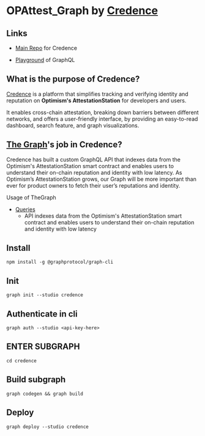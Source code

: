 # OPAttest_Graph by [Credence](https://credence.0xprofile.space/)

## Links
- [Main Repo](https://github.com/0xProfile/Credence_op) for Credence

- [Playground](https://api.studio.thegraph.com/query/43982/credence_test_env/0.0.1) of GraphQL

## What is the purpose of Credence?
[Credence](https://credence.0xprofile.space/) is a platform that simplifies tracking and verifying identity and reputation on **Optimism's AttestationStation** for developers and users.

It enables cross-chain attestation, breaking down barriers between different networks, and offers a user-friendly interface, by providing an easy-to-read dashboard, search feature, and graph visualizations.

## [The Graph](https://thegraph.com/en/)'s job in Credence?

Credence has built a custom GraphQL API that indexes data from the Optimism's AttestationStation smart contract and enables users to understand their on-chain reputation and identity with low latency. As Optimism’s AttestationStation grows, our Graph will be more important than ever for product owners to fetch their user’s reputations and identity. 

Usage of TheGraph
* [Queries](https://github.com/0xProfile/Credence_op/blob/main/src/constants/querys/index.ts)
  * API indexes data from the Optimism's AttestationStation smart contract and enables users to understand their on-chain reputation and identity with low latency

## Install

```
npm install -g @graphprotocol/graph-cli
```

## Init
```
graph init --studio credence
```

## Authenticate in cli
```
graph auth --studio <api-key-here>
```
## ENTER SUBGRAPH
```
cd credence
```

## Build subgraph
```
graph codegen && graph build
```

## Deploy
```
graph deploy --studio credence
```

